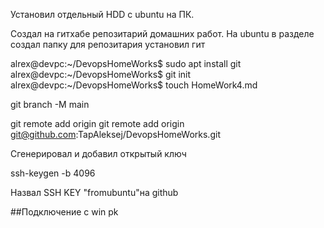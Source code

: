 Установил отдельный HDD c ubuntu  на ПК.

Создал на гитхабе репозитарий домашних работ.
На ubuntu в разделе создал папку для репозитария
установил гит

alrex@devpc:~/DevopsHomeWorks$ sudo apt install git
alrex@devpc:~/DevopsHomeWorks$ git init
alrex@devpc:~/DevopsHomeWorks$ touch HomeWork4.md

git branch -M main

git remote add origin git remote add origin git@github.com:TapAleksej/DevopsHomeWorks.git

Сгенерировал и добавил открытый ключ

ssh-keygen -b 4096

Назвал SSH KEY "fromubuntu"на github

##Подключение с win pk




